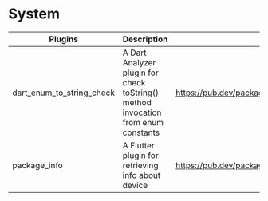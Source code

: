 # System

| Plugins | Description | Link | Comments |
| --- | --- | --- | --- |
| dart_enum_to_string_check | A Dart Analyzer plugin for check toString() method invocation from enum constants | https://pub.dev/packages/dart_enum_to_string_check |
| package_info | A Flutter plugin for retrieving info about device | https://pub.dev/packages/package_info |
